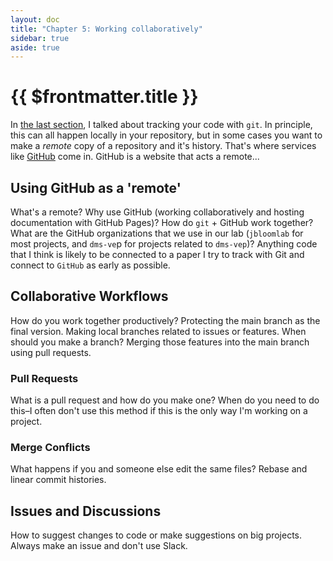 ```yaml
---
layout: doc
title: "Chapter 5: Working collaboratively"
sidebar: true
aside: true
---
```


# {{ $frontmatter.title }}

In [the last section](), I talked about tracking your code with `git`. In principle, this can all happen locally in your repository, but in some cases you want to make a _remote_ copy of a repository and it's history. That's where services like [GitHub](https://github.com/) come in. GitHub is a website that acts a remote...

## Using GitHub as a 'remote'

What's a remote? Why use GitHub (working collaboratively and hosting documentation with GitHub Pages)? How do `git` + GitHub work together? What are the GitHub organizations that we use in our lab (`jbloomlab` for most projects, and `dms-ve`p for projects related to `dms-vep`)? Anything code that I think is likely to be connected to a paper I try to track with Git and connect to `GitHub` as early as possible.

## Collaborative Workflows

How do you work together productively? Protecting the main branch as the final version. Making local branches related to issues or features. When should you make a branch? Merging those features into the main branch using pull requests.

### Pull Requests

What is a pull request and how do you make one? When do you need to do this–I often don't use this method if this is the only way I'm working on a project.

### Merge Conflicts

What happens if you and someone else edit the same files? Rebase and linear commit histories.

## Issues and Discussions

How to suggest changes to code or make suggestions on big projects. Always make an issue and don't use Slack.
